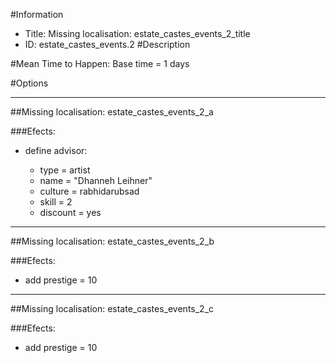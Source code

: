 #Information
 - Title: Missing localisation: estate_castes_events_2_title
 - ID: estate_castes_events.2
#Description

#Mean Time to Happen:
Base time = 1 days

#Options

___
##Missing localisation: estate_castes_events_2_a

###Efects:<ul><li>define advisor:</li><ul><li>type = artist</li><li>name = "Dhanneh Leihner"</li><li>culture = rabhidarubsad</li><li>skill = 2</li><li>discount = yes</li></ul></ul>

___
##Missing localisation: estate_castes_events_2_b

###Efects:<ul><li>add prestige = 10</li></ul>

___
##Missing localisation: estate_castes_events_2_c

###Efects:<ul><li>add prestige = 10</li></ul>
